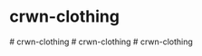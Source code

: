 # crwn-clothing
#   c r w n - c l o t h i n g  
 #   c r w n - c l o t h i n g  
 # crwn-clothing
